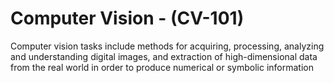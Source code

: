 # Computer Vision - (CV-101)
Computer vision tasks include methods for acquiring, processing, analyzing and understanding digital images, and extraction of high-dimensional data from the real world in order to produce numerical or symbolic information
